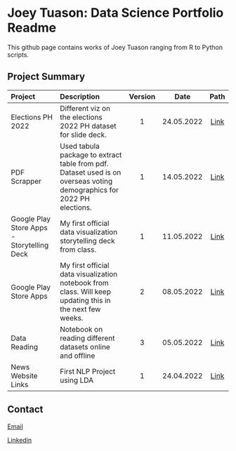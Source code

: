 # Joey Tuason: Data Science Portfolio Readme

This github page contains works of Joey Tuason ranging from R to Python scripts.

## Project Summary
| Project | Description | Version | Date | Path |
| :--- | :--- | :---: | :---: | :---: |
| Elections PH 2022 | Different viz on the elections 2022 PH dataset for slide deck. | 1 | 24.05.2022 | [Link](https://github.com/joeytuason83/joeytuason83.github.io/blob/d1bf23f3bb38cc10c9662ccd6cf7041b2f1cafe2/Data%20Visualization/Educate%20Without%20the%20Need%20to%20be%20an%20Elitist%20-%20An%20Election%202022%20PH%20Story%20Deck%20-%20Dashboard.ipynb) |
| PDF Scrapper | Used tabula package to extract table from pdf. Dataset used is on overseas voting demographics for 2022 PH elections. | 1 | 14.05.2022 | [Link](https://github.com/joeytuason83/joeytuason83.github.io/blob/be03266331086d9774487bc890e885a8d693a6d7/Scripts/pdf_scrapper.ipynb) |
| Google Play Store Apps - Storytelling Deck | My first official data visualization storytelling deck from class. | 1 | 11.05.2022 | [Link](https://github.com/joeytuason83/joeytuason83.github.io/blob/4c252ed1d75becccd87ac95f2e7bd9cf69cb84b6/Data%20Visualization/Google%20Play%20Store%20Ratings_05112022.pptx) |
| Google Play Store Apps | My first official data visualization notebook from class. Will keep updating this in the next few weeks. | 2 | 08.05.2022 | [Link](https://github.com/joeytuason83/joeytuason83.github.io/blob/4c252ed1d75becccd87ac95f2e7bd9cf69cb84b6/Data%20Visualization/Individual%20Dataset-Storytelling%20Deck-0511.ipynb) |
| Data Reading  | Notebook on reading different datasets online and offline | 3 | 05.05.2022 | [Link](https://github.com/joeytuason83/joeytuason83.github.io/blob/b4cf9f97ffff05b0f5d57690b5b14fea816279a9/Scripts/Loading%20Datasets.ipynb) |
| News Website Links | First NLP Project using LDA | 1 | 24.04.2022 | [Link](https://github.com/joeytuason83/joeytuason.github.io/blob/0787bcb38665ace91dae958de081eb568b8b2338/Machine%20Learning/LDA%20Topic%20Modelling%20on%20News%20Pages_FINAL.ipynb) |

## Contact

[Email](mailto:joeytuason@gmail.com)

[Linkedin](www.linkedin.com/in/jose-mari-tuason-a0538820)

